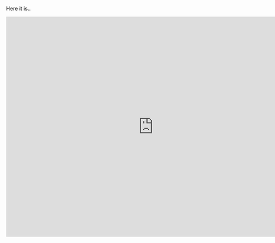 Here it is..

<iframe width="800" height="600" frameborder="0" allowfullscreen src="https://arcg.is/0e4GOz"></iframe>
